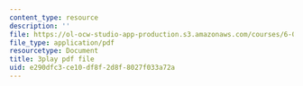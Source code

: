 ```yaml
---
content_type: resource
description: ''
file: https://ol-ocw-studio-app-production.s3.amazonaws.com/courses/6-004-computation-structures-spring-2017/e290dfc3ce10df8f2d8f8027f033a72a_3683025.pdf
file_type: application/pdf
resourcetype: Document
title: 3play pdf file
uid: e290dfc3-ce10-df8f-2d8f-8027f033a72a
---
```

